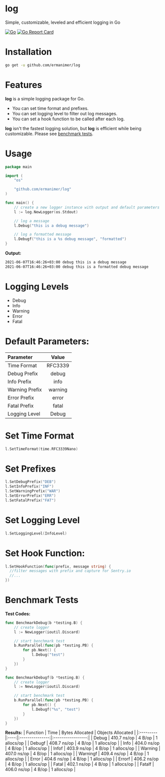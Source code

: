 # log
Simple, customizable, leveled and efficient logging in Go

[![Go](https://github.com/ermanimer/log/actions/workflows/go.yml/badge.svg?branch=main)](https://github.com/ermanimer/log/actions/workflows/go.yml) [![Go Report Card](https://goreportcard.com/badge/github.com/ermanimer/log)](https://goreportcard.com/report/github.com/ermanimer/log)

# Installation
```bash
go get -u github.com/ermanimer/log
```

# Features
**log** is a simple logging package for Go. 

- You can set time format and prefixes. 
- You can set logging level to filter out log messages. 
- You can set a hook function to be called after each log.

**log** isn't the fastest logging solution, but **log** is efficient while being customizable. Please see [benchmark tests](https://github.com/ermanimer/log#benchmark-tests).

# Usage
```go
package main

import (
	"os"

	"github.com/ermanimer/log"
)

func main() {
	// create a new logger instance with output and default parameters
	l := log.NewLogger(os.Stdout)

	// log a message
	l.Debug("this is a debug message")

	// log a formatted message
	l.Debugf("this is a %s debug message", "formatted")
}
```

**Output:**
```bash
2021-06-07T16:46:26+03:00 debug this is a debug message
2021-06-07T16:46:26+03:00 debug this is a formatted debug message
```

# Logging Levels
 - Debug
 - Info
 - Warning
 - Error
 - Fatal

# Default Parameters:
| Parameter | Value |
|:----------|:-----:|
| Time Format | RFC3339 |
| Debug Prefix | debug |
| Info Prefix | info |
| Warning Prefix | warning |
| Error Prefix | error |
| Fatal Prefix | fatal |
| Logging Level | Debug |


# Set Time Format
```go
l.SetTimeFormat(time.RFC3339Nano)
```

# Set Prefixes
```go
l.SetDebugPrefix("DEB")
l.SetInfoPrefix("INF")
l.SetWarningPrefix("WAR")
l.SetErrorPrefix("ERR")
l.SetFatalPrefix("FAT")
```

# Set Logging Level
```go
l.SetLoggingLevel(InfoLevel)
```

# Set Hook Function:
```go
l.SetHookFunction(func(prefix, message string) {
  //filter messages with prefix and capture for Sentry.io
  //...
})
```

# Benchmark Tests
**Test Codes:**
```go
func BenchmarkDebug(b *testing.B) {
	// create logger
	l := NewLogger(ioutil.Discard)

	// start benchmark test
	b.RunParallel(func(pb *testing.PB) {
		for pb.Next() {
			l.Debug("test")
		}
	})
}

func BenchmarkDebugf(b *testing.B) {
	// create logger
	l := NewLogger(ioutil.Discard)

	// start benchmark test
	b.RunParallel(func(pb *testing.PB) {
		for pb.Next() {
			l.Debugf("%s", "test")
		}
	})
}
```
**Results:**
| Function | Time | Bytes Allocated | Objects Allocated |
|:---------|:----:|:---------------:|:-----------------:|
| Debug | 410.7 ns/op | 4 B/op | 1 allocs/op |
| Debugf | 408.7 ns/op | 4 B/op | 1 allocs/op |
| Info | 404.0 ns/op |  4 B/op | 1 allocs/op |
| Infof | 403.9 ns/op | 4 B/op | 1 allocs/op |
| Warning  | 407.0 ns/op | 4 B/op | 1 allocs/op |
| Warningf | 409.4 ns/op | 4 B/op | 1 allocs/op |
| Error | 404.6 ns/op | 4 B/op | 1 allocs/op |
| Errorf | 406.2 ns/op | 4 B/op	| 1 allocs/op |
| Fatal |  402.1 ns/op | 4 B/op | 1 allocs/op |
| Fatalf | 406.0 ns/op | 4 B/op |	1 allocs/op |
